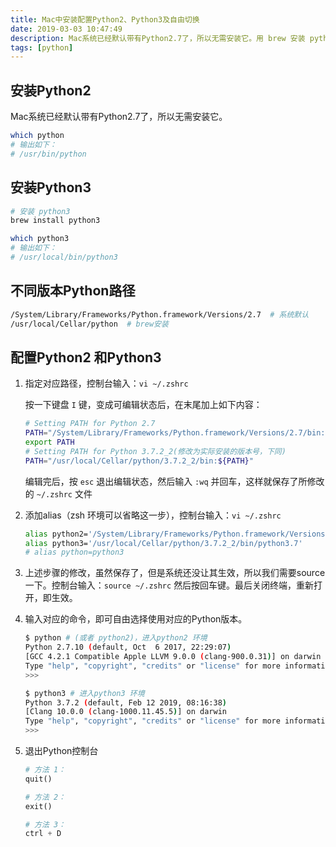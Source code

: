 ```yaml
---
title: Mac中安装配置Python2、Python3及自由切换
date: 2019-03-03 10:47:49
description: Mac系统已经默认带有Python2.7了，所以无需安装它。用 brew 安装 python3
tags: [python]
---
```


## 安装Python2

Mac系统已经默认带有Python2.7了，所以无需安装它。

``` bash
which python
# 输出如下：
# /usr/bin/python
```

## 安装Python3

``` bash
# 安装 python3
brew install python3

which python3
# 输出如下：
# /usr/local/bin/python3
```

## 不同版本Python路径

``` bash
/System/Library/Frameworks/Python.framework/Versions/2.7  # 系统默认
/usr/local/Cellar/python  # brew安装
```

## 配置Python2 和Python3

1. 指定对应路径，控制台输入：`vi ~/.zshrc`

   按一下键盘 `I` 键，变成可编辑状态后，在末尾加上如下内容：

   ``` bash
   # Setting PATH for Python 2.7
   PATH="/System/Library/Frameworks/Python.framework/Versions/2.7/bin:${PATH}"
   export PATH
   # Setting PATH for Python 3.7.2_2(修改为实际安装的版本号，下同)
   PATH="/usr/local/Cellar/python/3.7.2_2/bin:${PATH}"
   ```

   编辑完后，按 `esc` 退出编辑状态，然后输入 `:wq` 并回车，这样就保存了所修改的 `~/.zshrc` 文件

2. 添加alias（zsh 环境可以省略这一步），控制台输入：`vi ~/.zshrc`

   ``` bash
   alias python2='/System/Library/Frameworks/Python.framework/Versions/2.7/bin/python2.7'
   alias python3='/usr/local/Cellar/python/3.7.2_2/bin/python3.7'
   # alias python=python3
   ```

3. 上述步骤的修改，虽然保存了，但是系统还没让其生效，所以我们需要source一下。控制台输入：`source ~/.zshrc`  然后按回车键。最后关闭终端，重新打开，即生效。
4. 输入对应的命令，即可自由选择使用对应的Python版本。

   ``` bash
   $ python # (或者 python2)，进入python2 环境
   Python 2.7.10 (default, Oct  6 2017, 22:29:07)
   [GCC 4.2.1 Compatible Apple LLVM 9.0.0 (clang-900.0.31)] on darwin
   Type "help", "copyright", "credits" or "license" for more information.
   >>>
   ```

   ``` bash
   $ python3 # 进入python3 环境
   Python 3.7.2 (default, Feb 12 2019, 08:16:38)
   [Clang 10.0.0 (clang-1000.11.45.5)] on darwin
   Type "help", "copyright", "credits" or "license" for more information.
   >>>
   ```

5. 退出Python控制台

   ``` python
   # 方法 1：
   quit()

   # 方法 2：
   exit()

   # 方法 3：
   ctrl + D
   ```
